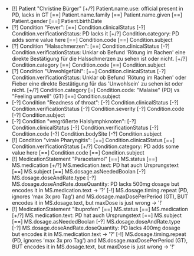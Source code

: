 * [!] Patient "Christine Bürger"
    [+/?] Patient.name.use: official present in PD, lacks in GT
    [==] Patient.name.family
    [==] Patient.name.given
    [==] Patient.gender
    [==] Patient.birthDate
* [?] Condition "Fever":
    [==] Condition.clinicalStatus
    [\-?] Condition.verificationStatus: PD lacks it
    [+/?] Condition.category: PD adds some value here
    [==] Condition.code
    [==] Condition.subject
* [?] Condition "Halsschmerzen":
    [==] Condition.clinicalStatus
    [-?] Condition.verificationStatus: Unklar ob Befund 'Rötung im Rachen' eine direkte Bestätigung für die Halsschmerzen zu sehen ist oder nicht.
    [+/?] Condition.category
    [==] Condition.code
    [==] Condition.subject
* [?] Condition "Unwohlgefühl":
    [==] Condition.clinicalStatus
    [-?] Condition.verificationStatus: Unklar ob Befund 'Rötung im Rachen' oder Fieber eine direkte Bestätigung für das 'Unwohlsein' zu sehen ist oder nicht.
    [+/?] Condition.category
    [=] Condition.code: "Malaise" (PD) vs "Feeling unwell" (GT)
    [==] Condition.subject
* [-?] Condition "Readness of throat":
    [-?] Condition.clinicalStatus
    [-?] Condition.verificationStatus
    [-?] Condition.severity
    [-?] Condition.code
    [-?] Condition.subject
* [-?] Condition "vergrößerte Halslymphknoten":
    [-?] Condition.clinicalStatus
    [-?] Condition.verificationStatus
    [-?] Condition.code
    [-?] Condition.bodySite
    [-?] Condition.subject
* [!] Condition "virale Pharyngitis":
    [==] Condition.clinicalStatus
    [==] Condition.verificationStatus
    [+/?] Condition.category: PD adds some value here
    [==] Condition.code
    [==] Condition.subject
* [!] MedicationStatement "Paracetamol"
    [==] MS.status
    [==] MS.medication
    [+/?] MS.medication.text: PD hat auch Ursprungstext
    [==] MS.subject
    [==] MS.dosage.asNeededBoolan
    [-?] MS.dosage.doseAndRate.type
    [\-?] MS.dosage.doseAndRate.doseQuantity: PD lacks 500mg dosage but encodes it in MS.medication.text -> '?'
    [\-!] MS.dosage.timing.repeat (PD, ignores 'max 3x pro Tag') and MS.dosage.maxDosePerPeriod (GT), BUT encodes it in MS.dosage.text, but maxDose is just wrong -> '!'
* [!] MedicationStatement "Ibuprofen"
    [==] MS.status
    [==] MS.medication
    [+/?] MS.medication.text: PD hat auch Ursprungstext
    [==] MS.subject
    [==] MS.dosage.asNeededBoolan
    [-?] MS.dosage.doseAndRate.type
    [\-?] MS.dosage.doseAndRate.doseQuantity: PD lacks 400mg dosage but encodes it in MS.medication.text -> '?'
    [\-!] MS.dosage.timing.repeat (PD, ignores 'max 3x pro Tag') and MS.dosage.maxDosePerPeriod (GT), BUT encodes it in MS.dosage.text, but maxDose is just wrong -> '!'
